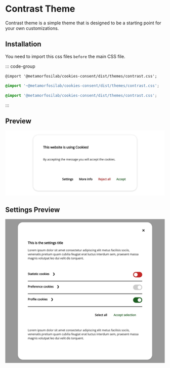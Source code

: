 # Contrast Theme

Contrast theme is a simple theme that is designed to be a starting point for your own customizations.

## Installation

You need to import this css files `before` the main CSS file.

::: code-group

```postcss [postcss]
@import '@metamorfosilab/cookies-consent/dist/themes/contrast.css';
```

```scss [scss]
@import '~@metamorfosilab/cookies-consent/dist/themes/contrast.css';
```

```css [css]
@import '@metamorfosilab/cookies-consent/dist/themes/contrast.css';
```
:::

## Preview

![Contrast Theme](../assets/images/themes/cc-theme-contrast.jpeg)

## Settings Preview

![Contrast Theme Settings](../assets/images/themes/cc-theme-contrast-settings.jpeg)
